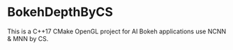 # BokehDepthByCS
This is a C++17 CMake OpenGL project for AI Bokeh applications use NCNN &amp; MNN by CS.
